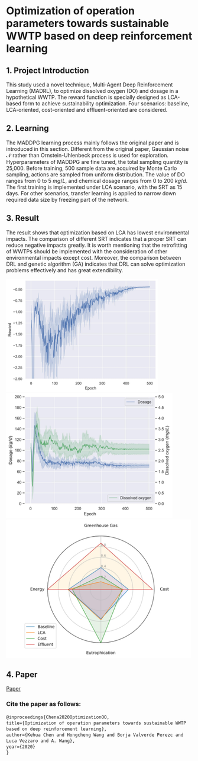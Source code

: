# Optimization of operation parameters towards sustainable WWTP based on deep reinforcement learning

## 1. Project Introduction
This study used a novel technique, Multi-Agent Deep Reinforcement Learning (MADRL), to optimize dissolved oxygen (DO) and dosage in a hypothetical WWTP. The reward function is specially designed as LCA-based form to achieve sustainability optimization. Four scenarios: baseline, LCA-oriented, cost-oriented and effluent-oriented are considered.

## 2. Learning
The MADDPG learning process mainly follows the original paper and is introduced in this section. 
Different from the original paper, Gaussian noise $\mathcal{N}$ rather than Ornstein-Uhlenbeck process is used for exploration.
Hyperparameters of MADDPG are fine tuned, the total sampling quantity is 25,000. Before training, $500$ sample data are acquired by Monte Carlo sampling, actions are sampled from uniform distribution. 
The value of DO ranges from 0 to 5 $mg/L$, and chemical dosage ranges from 0 to 200 $kg/d$. The first training is implemented under LCA scenario, with the SRT as
15 days. For other scenarios, transfer learning is applied to narrow down required data size by freezing part of the network. 

## 3. Result
The result shows that optimization based on LCA has lowest environmental impacts. The comparison of different SRT indicates that a proper SRT can reduce negative impacts greatly. It is worth mentioning that the retrofitting of WWTPs should be implemented with the consideration of other environmental impacts except cost. Moreover, the comparison between DRL and genetic algorithm (GA) indicates that DRL can solve optimization problems effectively and has great extendibility. 

<img src="./res/pic/reward.jpg" width = "410"/>

<img src="./res/pic/parameter.jpg" width = "450"/>

<img src="./res/pic/spider.jpg" width = "500" alt="spider" align=center/>

## 4. Paper
[Paper](http://https://arxiv.org/pdf/2008.10417.pdf) 

### Cite the paper as follows:

    @inproceedings{Chena2020OptimizationOO,
    title={Optimization of operation parameters towards sustainable WWTP based on deep reinforcement learning},
    author={Kehua Chen and Hongcheng Wang and Borja Valverde Perezc and Luca Vezzaro and A. Wang},
    year={2020}
    }

